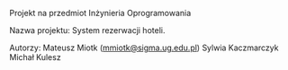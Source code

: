 Projekt na przedmiot Inżynieria Oprogramowania

Nazwa projektu: System rezerwacji hoteli.

Autorzy:
Mateusz Miotk (mmiotk@sigma.ug.edu.pl)
Sylwia Kaczmarczyk
Michał Kulesz
